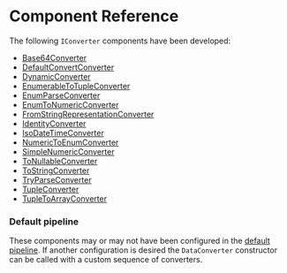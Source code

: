 # Component Reference

The following `IConverter` components have been developed:

* [Base64Converter](base64.md)
* [DefaultConvertConverter](default.md)
* [DynamicConverter](dynamic.md)
* [EnumerableToTupleConverter](enumerable2tuple.md)
* [EnumParseConverter](enumParse.md)
* [EnumToNumericConverter](enumToNum.md)
* [FromStringRepresentationConverter](fromStringRep.md)
* [IdentityConverter](identity.md)
* [IsoDateTimeConverter](isoDate.md)
* [NumericToEnumConverter](numToEnum.md)
* [SimpleNumericConverter](simpleNum.md)
* [ToNullableConverter](toNullable.md)
* [ToStringConverter](toString.md)
* [TryParseConverter](tryParse.md)
* [TupleConverter](tuple.md)
* [TupleToArrayConverter](tuple2arr.md)


### Default pipeline
These components may or may not have been configured in the [default pipeline](pipeline.md). If another configuration is desired the `DataConverter` constructor can be called with a custom sequence of converters.

